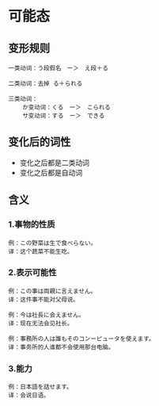# 可能态

## 变形规则

```
一类动词：う段假名　ー＞　え段＋る

二类动词：去掉 る＋られる

三类动词：
    か变动词：くる　ー＞　こられる
    サ变动词：する　ー＞　できる
```

## 变化后的词性

- 变化之后都是二类动词
- 变化之后都是自动词

## 含义

### 1.事物的性质

```
例：この野菜は生で食べらない。
译：这个蔬菜不能生吃。
```

### 2.表示可能性

```
例：この事は両親に言えません。
译：这件事不能对父母说。

例：今は社長に会えません。
译：现在无法会见社长。

例：事務所の人は誰もそのコンーピュータを使えます。
译：事务所的人谁都不会使用那台电脑。
```

### 3.能力

```
例：日本語を話せます。
译：会说日语。
```